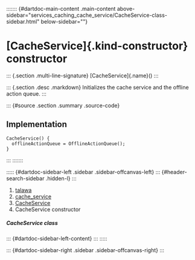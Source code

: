 ::::::: {#dartdoc-main-content .main-content above-sidebar="services_caching_cache_service/CacheService-class-sidebar.html" below-sidebar=""}
<div>

# [CacheService]{.kind-constructor} constructor

</div>

::: {.section .multi-line-signature}
[CacheService]{.name}()
:::

::: {.section .desc .markdown}
Initializes the cache service and the offline action queue.
:::

::: {#source .section .summary .source-code}
## Implementation

``` language-dart
CacheService() {
  offlineActionQueue = OfflineActionQueue();
}
```
:::
:::::::

::::: {#dartdoc-sidebar-left .sidebar .sidebar-offcanvas-left}
::: {#header-search-sidebar .hidden-l}
:::

1.  [talawa](../../index.html)
2.  [cache_service](../../services_caching_cache_service/)
3.  [CacheService](../../services_caching_cache_service/CacheService-class.html)
4.  CacheService constructor

##### CacheService class

::: {#dartdoc-sidebar-left-content}
:::
:::::

::: {#dartdoc-sidebar-right .sidebar .sidebar-offcanvas-right}
:::
